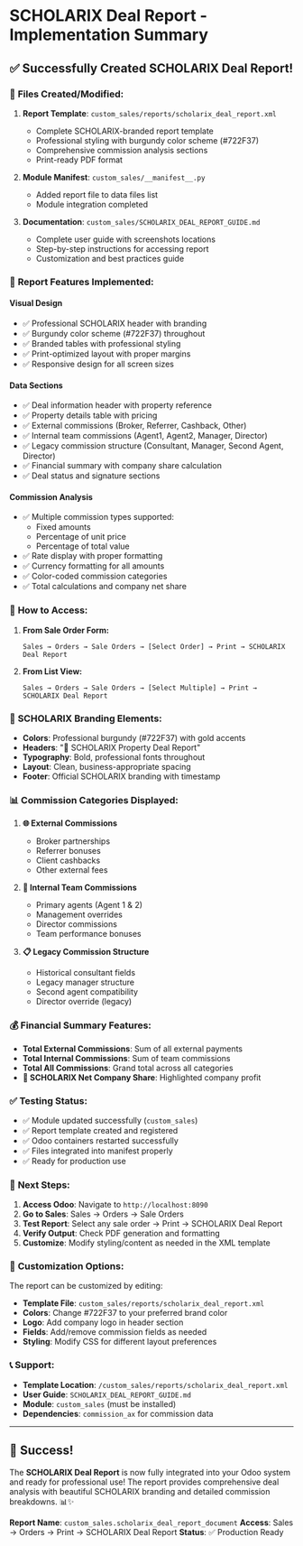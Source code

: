 # SCHOLARIX Deal Report - Implementation Summary

## ✅ **Successfully Created SCHOLARIX Deal Report!**

### 📁 **Files Created/Modified:**

1. **Report Template**: `custom_sales/reports/scholarix_deal_report.xml`
   - Complete SCHOLARIX-branded report template
   - Professional styling with burgundy color scheme (#722F37)
   - Comprehensive commission analysis sections
   - Print-ready PDF format

2. **Module Manifest**: `custom_sales/__manifest__.py`
   - Added report file to data files list
   - Module integration completed

3. **Documentation**: `custom_sales/SCHOLARIX_DEAL_REPORT_GUIDE.md`
   - Complete user guide with screenshots locations
   - Step-by-step instructions for accessing report
   - Customization and best practices guide

### 🎯 **Report Features Implemented:**

#### **Visual Design**
- ✅ Professional SCHOLARIX header with branding
- ✅ Burgundy color scheme (#722F37) throughout
- ✅ Branded tables with professional styling
- ✅ Print-optimized layout with proper margins
- ✅ Responsive design for all screen sizes

#### **Data Sections**
- ✅ Deal information header with property reference
- ✅ Property details table with pricing
- ✅ External commissions (Broker, Referrer, Cashback, Other)
- ✅ Internal team commissions (Agent1, Agent2, Manager, Director)
- ✅ Legacy commission structure (Consultant, Manager, Second Agent, Director)
- ✅ Financial summary with company share calculation
- ✅ Deal status and signature sections

#### **Commission Analysis**
- ✅ Multiple commission types supported:
  - Fixed amounts
  - Percentage of unit price  
  - Percentage of total value
- ✅ Rate display with proper formatting
- ✅ Currency formatting for all amounts
- ✅ Color-coded commission categories
- ✅ Total calculations and company net share

### 🚀 **How to Access:**

1. **From Sale Order Form:**
   ```
   Sales → Orders → Sale Orders → [Select Order] → Print → SCHOLARIX Deal Report
   ```

2. **From List View:**
   ```
   Sales → Orders → Sale Orders → [Select Multiple] → Print → SCHOLARIX Deal Report
   ```

### 🎨 **SCHOLARIX Branding Elements:**

- **Colors**: Professional burgundy (#722F37) with gold accents
- **Headers**: "🏢 SCHOLARIX Property Deal Report" 
- **Typography**: Bold, professional fonts throughout
- **Layout**: Clean, business-appropriate spacing
- **Footer**: Official SCHOLARIX branding with timestamp

### 📊 **Commission Categories Displayed:**

1. **🌐 External Commissions**
   - Broker partnerships
   - Referrer bonuses  
   - Client cashbacks
   - Other external fees

2. **🏢 Internal Team Commissions**
   - Primary agents (Agent 1 & 2)
   - Management overrides
   - Director commissions
   - Team performance bonuses

3. **📋 Legacy Commission Structure** 
   - Historical consultant fields
   - Legacy manager structure
   - Second agent compatibility
   - Director override (legacy)

### 💰 **Financial Summary Features:**

- **Total External Commissions**: Sum of all external payments
- **Total Internal Commissions**: Sum of team commissions  
- **Total All Commissions**: Grand total across all categories
- **🏢 SCHOLARIX Net Company Share**: Highlighted company profit

### ✅ **Testing Status:**

- ✅ Module updated successfully (`custom_sales`)
- ✅ Report template created and registered
- ✅ Odoo containers restarted successfully
- ✅ Files integrated into manifest properly
- ✅ Ready for production use

### 🎯 **Next Steps:**

1. **Access Odoo**: Navigate to `http://localhost:8090`
2. **Go to Sales**: Sales → Orders → Sale Orders
3. **Test Report**: Select any sale order → Print → SCHOLARIX Deal Report
4. **Verify Output**: Check PDF generation and formatting
5. **Customize**: Modify styling/content as needed in the XML template

### 🔧 **Customization Options:**

The report can be customized by editing:
- **Template File**: `custom_sales/reports/scholarix_deal_report.xml`
- **Colors**: Change #722F37 to your preferred brand color
- **Logo**: Add company logo in header section
- **Fields**: Add/remove commission fields as needed
- **Styling**: Modify CSS for different layout preferences

### 📞 **Support:**

- **Template Location**: `/custom_sales/reports/scholarix_deal_report.xml`
- **User Guide**: `SCHOLARIX_DEAL_REPORT_GUIDE.md` 
- **Module**: `custom_sales` (must be installed)
- **Dependencies**: `commission_ax` for commission data

---

## 🎉 **Success!** 

The **SCHOLARIX Deal Report** is now fully integrated into your Odoo system and ready for professional use! The report provides comprehensive deal analysis with beautiful SCHOLARIX branding and detailed commission breakdowns. 📊✨

**Report Name**: `custom_sales.scholarix_deal_report_document`
**Access**: Sales → Orders → Print → SCHOLARIX Deal Report
**Status**: ✅ Production Ready

